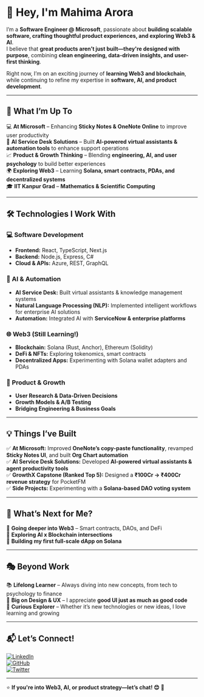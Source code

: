 # 👋 Hey, I'm Mahima Arora  

I’m a **Software Engineer @ Microsoft**, passionate about **building scalable software, crafting thoughtful product experiences, and exploring Web3 & AI**.  
I believe that **great products aren’t just built—they're designed with purpose**, combining **clean engineering, data-driven insights, and user-first thinking**.  

Right now, I’m on an exciting journey of **learning Web3 and blockchain**, while continuing to refine my expertise in **software, AI, and product development**.  

---

## 🚀 What I’m Up To  
💻 **At Microsoft** – Enhancing **Sticky Notes & OneNote Online** to improve user productivity  
🤖 **AI Service Desk Solutions** – Built **AI-powered virtual assistants & automation tools** to enhance support operations  
📈 **Product & Growth Thinking** – Blending **engineering, AI, and user psychology** to build better experiences  
🌍 **Exploring Web3** – Learning **Solana, smart contracts, PDAs, and decentralized systems**  
🎓 **IIT Kanpur Grad** – **Mathematics & Scientific Computing**  

---

## 🛠 Technologies I Work With  

### 💻 Software Development  
- **Frontend:** React, TypeScript, Next.js  
- **Backend:** Node.js, Express, C#  
- **Cloud & APIs:** Azure, REST, GraphQL  

### 🤖 AI & Automation  
- **AI Service Desk:** Built virtual assistants & knowledge management systems  
- **Natural Language Processing (NLP):** Implemented intelligent workflows for enterprise AI solutions  
- **Automation:** Integrated AI with **ServiceNow & enterprise platforms**  

### 🌐 Web3 (Still Learning!)  
- **Blockchain:** Solana (Rust, Anchor), Ethereum (Solidity)  
- **DeFi & NFTs:** Exploring tokenomics, smart contracts  
- **Decentralized Apps:** Experimenting with Solana wallet adapters and PDAs  

### 🎯 Product & Growth  
- **User Research & Data-Driven Decisions**  
- **Growth Models & A/B Testing**  
- **Bridging Engineering & Business Goals**  

---

## 💡 Things I’ve Built  
✅ **At Microsoft:** Improved **OneNote’s copy-paste functionality**, revamped **Sticky Notes UI**, and built **Org Chart automation**  
✅ **AI Service Desk Solutions:** Developed **AI-powered virtual assistants & agent productivity tools**  
✅ **GrowthX Capstone (Ranked Top 5):** Designed a **₹100Cr → ₹400Cr revenue strategy** for PocketFM  
✅ **Side Projects:** Experimenting with a **Solana-based DAO voting system**  

---

## 📌 What’s Next for Me?  
🔹 **Going deeper into Web3** – Smart contracts, DAOs, and DeFi  
🔹 **Exploring AI x Blockchain intersections**  
🔹 **Building my first full-scale dApp on Solana**  

---

## 🎭 Beyond Work  
📚 **Lifelong Learner** – Always diving into new concepts, from tech to psychology to finance  
🎨 **Big on Design & UX** – I appreciate **good UI just as much as good code**  
🌱 **Curious Explorer** – Whether it’s new technologies or new ideas, I love learning and growing  

---

## 📬 Let’s Connect!  
[![LinkedIn](https://img.shields.io/badge/LinkedIn-MahimaArora-blue?logo=linkedin)](https://linkedin.com/in/mahima246)  
[![GitHub](https://img.shields.io/badge/GitHub-mahima2406-black?logo=github)](https://github.com/mahima2406)  
[![Twitter](https://img.shields.io/badge/Twitter-@mahima2406-blue?logo=twitter)](#)  

---

⭐ **If you're into Web3, AI, or product strategy—let’s chat! 😊** 🚀

